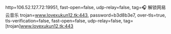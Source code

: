 http=106.52.127.72:19951, fast-open=false, udp-relay=false, tag=🎧 解锁网易云音乐
trojan=www.lovexukun12.tk:443, password=b3d8b3e7, over-tls=true, tls-verification=false, fast-open=false, udp-relay=false, tag=[trojan]www.lovexukun12.tk:443
